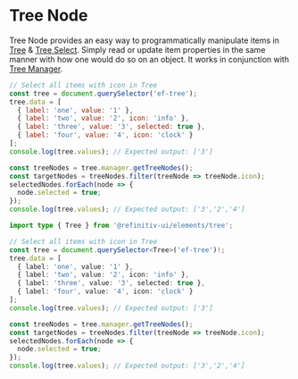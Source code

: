 <!--
title: Tree Node
location: ./custom-components/utils/tree-node
type: page
layout: default
language_tabs: [javascript, typescript]
-->

# Tree Node

Tree Node provides an easy way to programmatically manipulate items in [Tree](/elements/tree) & [Tree Select](/elements/tree-select). Simply read or update item properties in the same manner with how one would do so on an object. It works in conjunction with [Tree Manager](/custom-components/utils/tree-manager).

```javascript
// Select all items with icon in Tree
const tree = document.querySelector('ef-tree');
tree.data = [
  { label: 'one', value: '1' },
  { label: 'two', value: '2', icon: 'info' },
  { label: 'three', value: '3', selected: true },
  { label: 'four', value: '4', icon: 'clock' }
];
console.log(tree.values); // Expected output: ['3']

const treeNodes = tree.manager.getTreeNodes();
const targetNodes = treeNodes.filter(treeNode => treeNode.icon);
selectedNodes.forEach(node => {
  node.selected = true;
});
console.log(tree.values); // Expected output: ['3','2','4']
```

```typescript
import type { Tree } from '@refinitiv-ui/elements/tree';

// Select all items with icon in Tree
const tree = document.querySelector<Tree>('ef-tree')!;
tree.data = [
  { label: 'one', value: '1' },
  { label: 'two', value: '2', icon: 'info' },
  { label: 'three', value: '3', selected: true },
  { label: 'four', value: '4', icon: 'clock' }
];
console.log(tree.values); // Expected output: ['3']

const treeNodes = tree.manager.getTreeNodes();
const targetNodes = treeNodes.filter(treeNode => treeNode.icon);
selectedNodes.forEach(node => {
  node.selected = true;
});
console.log(tree.values); // Expected output: ['3','2','4']
```
